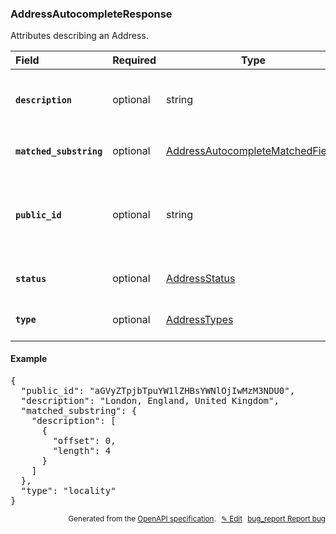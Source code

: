 <!--- This is a generated file, do not edit! -->
<!--- [START woosmap_http_schema_woosmap-platform-api-reference_addressautocompleteresponse] -->
<h3 class="schema-object" id="Woosmap Platform API Reference_AddressAutocompleteResponse">AddressAutocompleteResponse</h3>

Attributes describing an Address.

| Field                                                                                                                                  | Required | Type                                                                                                                                      | Description                                                                                                                                                                                                                  |
| :------------------------------------------------------------------------------------------------------------------------------------- | -------- | ----------------------------------------------------------------------------------------------------------------------------------------- | ---------------------------------------------------------------------------------------------------------------------------------------------------------------------------------------------------------------------------- |
| <h4 id="AddressAutocompleteResponse-description" class="add-link schema-object-property-key"><code>description</code></h4>             | optional | string                                                                                                                                    | <div class="nonref-property-description"><p>Address description to be used as suggestion in drop down list if needed.</p></div>                                                                                              |
| <h4 id="AddressAutocompleteResponse-matched_substring" class="add-link schema-object-property-key"><code>matched_substring</code></h4> | optional | [AddressAutocompleteMatchedFields](<#Woosmap Platform API Reference_AddressAutocompleteMatchedFields> "AddressAutocompleteMatchedFields") | See [AddressAutocompleteMatchedFields](<#Woosmap Platform API Reference_AddressAutocompleteMatchedFields> "AddressAutocompleteMatchedFields") for more information.                                                          |
| <h4 id="AddressAutocompleteResponse-public_id" class="add-link schema-object-property-key"><code>public_id</code></h4>                 | optional | string                                                                                                                                    | <div class="nonref-property-description"><p>Contains a unique ID for each suggestion. Please use this ID if you need to give us feedbacks on results. This ID is also required to perform Address Details request.</p></div> |
| <h4 id="AddressAutocompleteResponse-status" class="add-link schema-object-property-key"><code>status</code></h4>                       | optional | [AddressStatus](<#Woosmap Platform API Reference_AddressStatus> "AddressStatus")                                                          | See [AddressStatus](<#Woosmap Platform API Reference_AddressStatus> "AddressStatus") for more information.                                                                                                                   |
| <h4 id="AddressAutocompleteResponse-type" class="add-link schema-object-property-key"><code>type</code></h4>                           | optional | [AddressTypes](<#Woosmap Platform API Reference_AddressTypes> "AddressTypes")                                                             | See [AddressTypes](<#Woosmap Platform API Reference_AddressTypes> "AddressTypes") for more information.                                                                                                                      |

<h4 class="schema-object-example" id="Woosmap Platform API Reference_AddressAutocompleteResponse-example">Example</h4>

<pre class="notranslate lang-json prettyprint">{
  "public_id": "aGVyZTpjbTpuYW1lZHBsYWNlOjIwMzM3NDU0",
  "description": "London, England, United Kingdom",
  "matched_substring": {
    "description": [
      {
        "offset": 0,
        "length": 4
      }
    ]
  },
  "type": "locality"
}</pre>

<p style="text-align: right; font-size: smaller;">Generated from the <a data-label="openapi-github" href="https://github.com/woosmap/openapi-specification" title="Woosmap OpenAPI Specification" class="external">OpenAPI specification</a>.
<a data-label="openapi-github-woosmap-http-schema-woosmap-platform-api-reference-addressautocompleteresponse" data-action="edit" style="margin-left: 5px;" href="https://github.com/woosmap/openapi-specification/blob/main/specification/schemas/Woosmap Platform API Reference_AddressAutocompleteResponse.yml" title="Edit on GitHub">✎ Edit</a>
<a data-label="openapi-github-woosmap-http-schema-woosmap-platform-api-reference-addressautocompleteresponse" data-action="bug" style="margin-left: 5px;" href="https://github.com/woosmap/openapi-specification/issues/new?assignees=&labels=type%3A+bug%2C+triage+me&template=bug_report.md&title=[schemas] Bug - Woosmap Platform API Reference_AddressAutocompleteResponse" title="File bug for schemas on GitHub"><span class="material-icons">bug_report</span> Report bug</a>
</p>

<!--- [END woosmap_http_schema_woosmap-platform-api-reference_addressautocompleteresponse] -->
